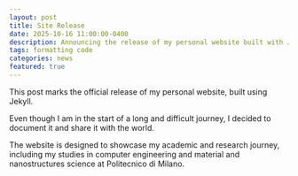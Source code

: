 ```yaml
---
layout: post
title: Site Release
date: 2025-10-16 11:00:00-0400
description: Announcing the release of my personal website built with Jekyll.
tags: formatting code
categories: news
featured: true
---
```

This post marks the official release of my personal website, built using Jekyll. 

Even though I am in the start of a long and difficult journey, I decided to document it and share it with the world.


The website is designed to showcase my academic and research journey, including my studies in computer engineering and material and nanostructures science at Politecnico di Milano.